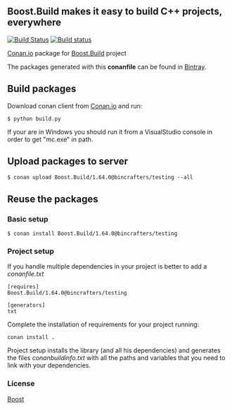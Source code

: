## Boost.Build makes it easy to build C++ projects, everywhere

[![Build Status](https://travis-ci.org/bincrafters/conan-boost-build.svg?branch=testing%2F1.64.0)](https://travis-ci.org/bincrafters/conan-boost-build)
[![Build status](https://ci.appveyor.com/api/projects/status/v5iuw7v9rlse9chp/branch/master?svg=true)](https://ci.appveyor.com/project/BinCrafters/conan-boost-build/branch/testing%2F1.64.0)

[Conan.io](https://conan.io) package for [Boost.Build](https://github.com/boostorg/build) project

The packages generated with this **conanfile** can be found in [Bintray](https://bintray.com/bincrafters/conan-public/Boost.Build%3Abincrafters).

## Build packages

Download conan client from [Conan.io](https://conan.io) and run:

    $ python build.py

If your are in Windows you should run it from a VisualStudio console in order to get "mc.exe" in path.

## Upload packages to server

    $ conan upload Boost.Build/1.64.0@bincrafters/testing --all

## Reuse the packages

### Basic setup

    $ conan install Boost.Build/1.64.0@bincrafters/testing

### Project setup

If you handle multiple dependencies in your project is better to add a *conanfile.txt*

    [requires]
    Boost.Build/1.64.0@bincrafters/testing

    [generators]
    txt

Complete the installation of requirements for your project running:</small></span>

    conan install .

Project setup installs the library (and all his dependencies) and generates the files *conanbuildinfo.txt* with all the paths and variables that you need to link with your dependencies.

### License
[Boost](LICENSE)
